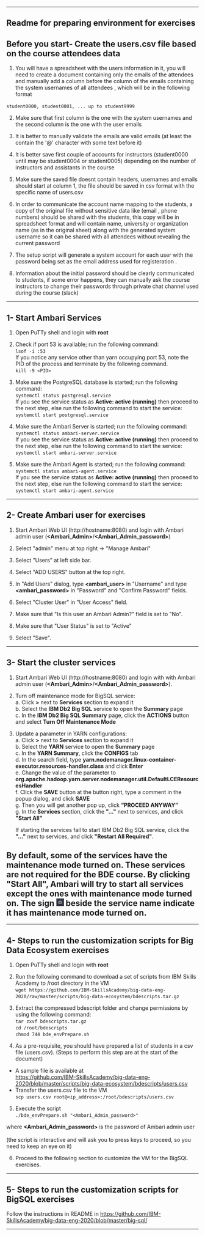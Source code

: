 
---------------------------------------------------------------
Readme for preparing environment for exercises
--------------------------------------------------------------

  Before you start- Create the users.csv file based on the course attendees data
---------------------------------------------------------------------------------

1. You will have a spreadsheet with the users information in it, you will need to create a document containing only the emails of the attendees and manually add a column before the column of the emails containing the system usernames of all attendees , which will be in the following format

`student0000, student0001, ... up to student9999`

2. Make sure that first column is the one with the system usernames and the second column is the one with the user emails

3. It is better to manually validate the emails are valid emails (at least the contain the '@' character with some text before it)

4. It is better save first couple of accounts for instructors (student0000 until may be student0004 or student0005) depending on the number of instructors and assistants in the course

5. Make sure the saved file doesnt contain headers, usernames and emails should start at column 1, the file should be saved in csv format with the specific name of users.csv
  
6. In order to communicate the account name mapping to the students, a copy of the original file without sensitive data like (email , phone numbers) should be shared with the students, this copy will be in spreadsheet format and will contain name, university or organization name (as in the original sheet) along with the generated system username so it can be shared with all attendees without revealing the current password

7. The setup script will generate a system account for each user with the password being set as the email address used for registeration .

8. Information about the initial password should be clearly communicated to students, if some error happens, they can manually ask the course instructors to change their passwords through private chat channel used during the course (slack)

--------------------------------------------------------------
1- Start Ambari Services
--------------------------------------------------------------
1. Open PuTTy shell and login with **root**

2. Check if port 53 is available; run the following command:   
   `lsof -i :53`  
   If you notice any service other than yarn occupying port 53, note the PID of the process and terminate by the following command.    
   `kill -9 <PID>`   

3. Make sure the PostgreSQL database is started; run the following command:   
   `systemctl status postgresql.service`   
   If you see the service status as <B>Active: active (running)</B> then proceed to the next step, else run the following command to start the service:   
   `systemctl start postgresql.service`   

4. Make sure the Ambari Server is started; run the following command:   
   `systemctl status ambari-server.service`   
   If you see the service status as <B>Active: active (running)</B> then proceed to the next step, else run the following command to start the service:   
   `systemctl start ambari-server.service`   

5. Make sure the Ambari Agent is started; run the following command:   
   `systemctl status ambari-agent.service`   
   If you see the service status as <B>Active: active (running)</B> then proceed to the next step, else run the following command to start the service:   
   `systemctl start ambari-agent.service`   

--------------------------------------------------------------
2- Create Ambari user for exercises
--------------------------------------------------------------
1. Start Ambari Web UI (http://hostname:8080) and login with Ambari admin user (**\<Ambari_Admin\>**/**\<Ambari_Admin_password\>**)

2. Select "admin" menu at top right -> "Manage Ambari"

3. Select "Users" at left side bar.

4. Select "ADD USERS" button at the top right.

5. In "Add Users" dialog, type **\<ambari_user\>** in "Username" and type **\<ambari_password\>** in "Password" and "Confirm Password" fields.

6. Select "Cluster User" in "User Access" field.

7. Make sure that "Is this user an Ambari Admin?" field is set to "No".

8. Make sure that "User Status" is set to "Active"

9. Select "Save".

------------------------------
3- Start the cluster services 
------------------------------
1. Start Ambari Web UI (http://hostname:8080) and login with with Ambari admin user (**\<Ambari_Admin\>**/**\<Ambari_Admin_password\>**).  
2. Turn off maintenance mode for BigSQL service:   
    a. Click **\>** next to **Services** section to expand it   
    b. Select the **IBM Db2 Big SQL** service to open the **Summary** page   
    c. In the **IBM Db2 Big SQL Summary** page, click the **ACTIONS** button and select **Turn Off Maintenance Mode**   

2. Update a parameter in YARN configurations:   
    a. Click **\>** next to **Services** section to expand it   
    b. Select the **YARN** service to open the **Summary** page   
    c. In the **YARN Summary**, click the **CONFIGS** tab   
    d. In the search field, type **yarn.nodemanager.linux-container-executor.resources-handler.class** and click **Enter**   
    e. Change the value of the parameter to **org.apache.hadoop.yarn.server.nodemanager.util.DefaultLCEResourcesHandler**   
    f. Click the **SAVE** button at the button right, type a comment in the popup dialog, and click **SAVE**   
    g. Then you will get another pop up, click **“PROCEED ANYWAY”**   
    g. In the **Services** section, click the **"..."** next to services, and click **"Start All"**   
    
    If starting the services fail to start IBM Db2 Big SQL service, click the **"..."** next to services, and click **"Restart All Required"**.   

## By default, some of the services have the maintenance mode turned on. These services are not required for the BDE course. By clicking "Start All", Ambari will try to start all services except the ones with maintenance mode turned on. The sign <img  src="Maintenance%20Mode.png"  width="20"  height="20"  /> beside the service name indicate it has maintenance mode turned on.

-------------------------------------------------------------------------
4- Steps to run the customization scripts for Big Data Ecosystem exercises
--------------------------------------------------------------------------
1. Open PuTTy shell and login with **root**

2. Run the following command to download a set of scripts from IBM Skills Academy to /root directory in the VM   
`wget https://github.com/IBM-SkillsAcademy/big-data-eng-2020/raw/master/scripts/big-data-ecosystem/bdescripts.tar.gz`   

3. Extract the compressed bdescript folder and change permissions by using the following command:   
`tar zxvf bdescripts.tar.gz`   
`cd /root/bdescripts`   
`chmod 744 bde_envPrepare.sh`   

4. As a pre-requisite, you should have prepared a list of students in a csv file (users.csv). (Steps to perform this step are at the start of the document)   
- A sample file is available at <br> https://github.com/IBM-SkillsAcademy/big-data-eng-2020/blob/master/scripts/big-data-ecosystem/bdescripts/users.csv   
- Transfer the users.csv file to the VM   
`scp users.csv root@<ip_address>:/root/bdescripts/users.csv`   

5. Execute the script   
`./bde_envPrepare.sh "<Ambari_Admin_password>"`   

where **\<Ambari_Admin_password\>** is the password of Ambari admin user   
<br>(the script is interactive and will ask you to press keys to proceed, so you need to keep an eye on it)   

6. Proceed to the following section to customize the VM for the BigSQL exercises.

---------------------------------------------------------------------------
5- Steps to run the customization scripts for BigSQL exercises
---------------------------------------------------------------------------
Follow the instructions in README in https://github.com/IBM-SkillsAcademy/big-data-eng-2020/blob/master/big-sql/   

---------------------------------------------------------------------------


